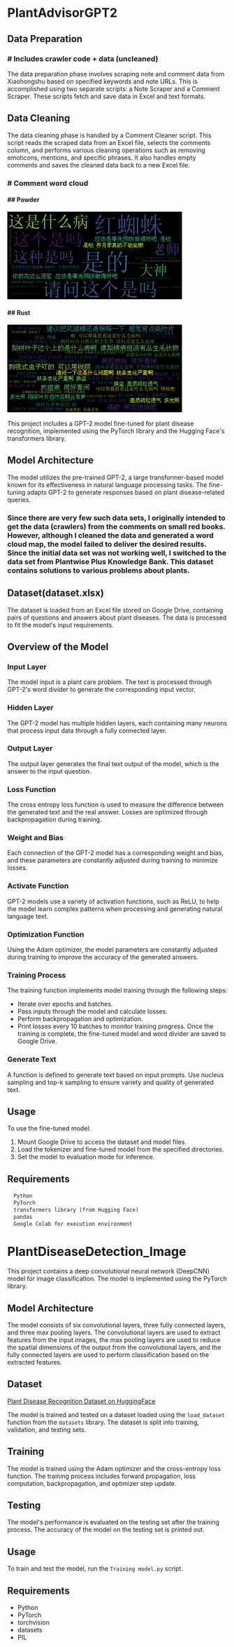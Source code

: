 # PlantAdvisorGPT2

## Data Preparation

  ### # Includes crawler code + data (uncleaned)
  
The data preparation phase involves scraping note and comment data from Xiaohongshu based on specified keywords and note URLs. This is accomplished using two separate scripts: a Note Scraper and a Comment Scraper. These scripts fetch and save data in Excel and text formats.

## Data Cleaning

  The data cleaning phase is handled by a Comment Cleaner script. This script reads the scraped data from an Excel file, selects the comments column, and performs various cleaning operations such as removing emoticons, mentions, and specific phrases. It also handles empty comments and saves the cleaned data back to a new Excel file.
  
  ### # Comment word cloud 
  
  #### ## Powder 
  ![](https://github.com/Zhu-Pengming/Flora-Talks/blob/main/NLP/Comment%20word%20cloud/wordcloud_powder.png)
  
  #### ## Rust
  ![](https://github.com/Zhu-Pengming/Flora-Talks/blob/main/NLP/Comment%20word%20cloud/wordcloud_rust.png)

  This project includes a GPT-2 model fine-tuned for plant disease recognition, implemented using the PyTorch library and the Hugging Face's transformers library.
  
  ## Model Architecture
  The model utilizes the pre-trained GPT-2, a large transformer-based model known for its effectiveness in natural language processing tasks. The fine-tuning adapts GPT-2 to generate responses based on plant disease-related queries.


  ### Since there are very few such data sets, I originally intended to get the data (crawlers) from the comments on small red books. However, although I cleaned the data and generated a word cloud map, the model failed to deliver the desired results. Since the initial data set was not working well, I switched to the data set from Plantwise Plus Knowledge Bank. This dataset contains solutions to various problems about plants. 
  
  ## Dataset(dataset.xlsx)
  The dataset is loaded from an Excel file stored on Google Drive, containing pairs of questions and answers about plant diseases. The data is processed to fit the model's input requirements.
  
  
  ## Overview of the Model
  
  ### Input Layer
  The model input is a plant care problem. The text is processed through GPT-2's word divider to generate the corresponding input vector.
  
  ### Hidden Layer
  The GPT-2 model has multiple hidden layers, each containing many neurons that process input data through a fully connected layer.
  
  ### Output Layer
  The output layer generates the final text output of the model, which is the answer to the input question.
  
  ### Loss Function
  The cross entropy loss function is used to measure the difference between the generated text and the real answer. Losses are optimized through backpropagation during training.
  
  ### Weight and Bias
  Each connection of the GPT-2 model has a corresponding weight and bias, and these parameters are constantly adjusted during training to minimize losses.
  
  ### Activate Function
  GPT-2 models use a variety of activation functions, such as ReLU, to help the model learn complex patterns when processing and generating natural language text.
  
  ### Optimization Function
  Using the Adam optimizer, the model parameters are constantly adjusted during training to improve the accuracy of the generated answers.
  
  ### Training Process
  The training function implements model training through the following steps:
  - Iterate over epochs and batches.
  - Pass inputs through the model and calculate losses.
  - Perform backpropagation and optimization.
  - Print losses every 10 batches to monitor training progress.
  Once the training is complete, the fine-tuned model and word divider are saved to Google Drive.
  
  ### Generate Text
  A function is defined to generate text based on input prompts. Use nucleus sampling and top-k sampling to ensure variety and quality of generated text.

  
  ## Usage
  To use the fine-tuned model:
  1. Mount Google Drive to access the dataset and model files.
  2. Load the tokenizer and fine-tuned model from the specified directories.
  3. Set the model to evaluation mode for inference.

  ## Requirements
      Python
      PyTorch
      transformers library (from Hugging Face)
      pandas
      Google Colab for execution environment

  


# PlantDiseaseDetection_Image
This project contains a deep convolutional neural network (DeepCNN) model for image classification. The model is implemented using the PyTorch library.

  ## Model Architecture
  
  The model consists of six convolutional layers, three fully connected layers, and three max pooling layers. The convolutional layers are used to extract features from the input images, the max pooling layers are used to reduce the spatial dimensions of the output from the convolutional layers, and the fully connected layers are used to perform classification based on the extracted features.
  
  ## Dataset
[Plant Disease Recognition Dataset on HuggingFace](https://huggingface.co/datasets/NouRed/plant-disease-recognition)

  The model is trained and tested on a dataset loaded using the `load_dataset` function from the `datasets` library. The dataset is split into training, validation, and testing sets.
  
  ## Training
  
  The model is trained using the Adam optimizer and the cross-entropy loss function. The training process includes forward propagation, loss computation, backpropagation, and optimizer step update.
  
  ## Testing
  
  The model's performance is evaluated on the testing set after the training process. The accuracy of the model on the testing set is printed out.
  
  ## Usage
  
  To train and test the model, run the `Training model.py` script.
  
  ## Requirements
  
  - Python
  - PyTorch
  - torchvision
  - datasets
  - PIL
    






